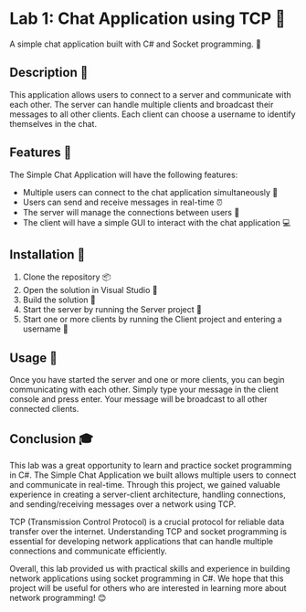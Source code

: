 # Lab 1: Chat Application using TCP 💬

A simple chat application built with C# and Socket programming. 🔌

## Description 📝

This application allows users to connect to a server and communicate with each other. The server can handle multiple clients and broadcast their messages to all other clients. Each client can choose a username to identify themselves in the chat.

## Features 🌟

The Simple Chat Application will have the following features:

- Multiple users can connect to the chat application simultaneously 👥
- Users can send and receive messages in real-time ⏰
- The server will manage the connections between users 🔗
- The client will have a simple GUI to interact with the chat application 💻

## Installation 💾

1. Clone the repository 📦
2. Open the solution in Visual Studio 🧰
3. Build the solution 🔨
4. Start the server by running the Server project 🚀
5. Start one or more clients by running the Client project and entering a username 🚀

## Usage 📖

Once you have started the server and one or more clients, you can begin communicating with each other. Simply type your message in the client console and press enter. Your message will be broadcast to all other connected clients.

## Conclusion 🎓

This lab was a great opportunity to learn and practice socket programming in C#. The Simple Chat Application we built allows multiple users to connect and communicate in real-time. Through this project, we gained valuable experience in creating a server-client architecture, handling connections, and sending/receiving messages over a network using TCP.

TCP (Transmission Control Protocol) is a crucial protocol for reliable data transfer over the internet. Understanding TCP and socket programming is essential for developing network applications that can handle multiple connections and communicate efficiently.

Overall, this lab provided us with practical skills and experience in building network applications using socket programming in C#. We hope that this project will be useful for others who are interested in learning more about network programming! 😊
